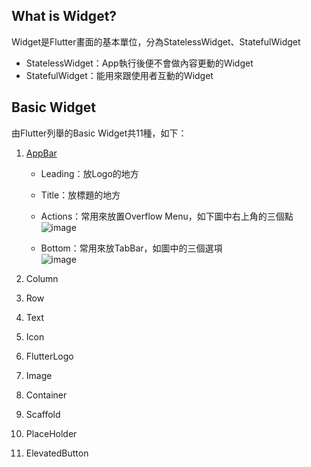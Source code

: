## What is Widget?
Widget是Flutter畫面的基本單位，分為StatelessWidget、StatefulWidget<br>
* StatelessWidget：App執行後便不會做內容更動的Widget<br>
* StatefulWidget：能用來跟使用者互動的Widget

## Basic Widget
由Flutter列舉的Basic Widget共11種，如下：
1. [AppBar](https://api.flutter.dev/flutter/material/AppBar-class.html)
   * Leading：放Logo的地方
   * Title：放標題的地方
   * Actions：常用來放置Overflow Menu，如下圖中右上角的三個點
   ![image](https://user-images.githubusercontent.com/86581722/215539738-eb3c8e58-ad87-4b5a-aaea-875825f53714.png)

   * Bottom：常用來放TabBar，如圖中的三個選項<br>
   ![image](https://user-images.githubusercontent.com/86581722/215540134-4a769ac9-6b03-454e-8807-947f698e2ce8.png)

2. Column
3. Row
4. Text
5. Icon
6. FlutterLogo
7. Image
8. Container
9. Scaffold
10. PlaceHolder
11. ElevatedButton
